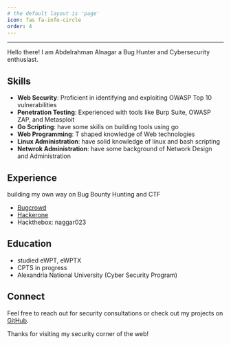 ```yaml
---
# the default layout is 'page'
icon: fas fa-info-circle
order: 4
---
```


---

Hello there!
I am Abdelrahman Alnagar a Bug Hunter and Cybersecurity enthusiast.

## Skills

- **Web Security**: Proficient in identifying and exploiting OWASP Top 10 vulnerabilities
- **Penetration Testing**: Experienced with tools like Burp Suite, OWASP ZAP, and Metasploit
- **Go Scripting**: have some skills on building tools using go
- **Web Programming**: T shaped knowledge of Web technologies
- **Linux Administration**: have solid knowledge of linux and bash scripting
- **Netwrok Administration**: have some background of Network Design and Administration

## Experience

building my own way on Bug Bounty Hunting and CTF
- [Bugcrowd](https://bugcrowd.com/Naggar)
- [Hackerone](https://hackerone.com/naggar023)
- Hackthebox: naggar023

## Education

- studied eWPT, eWPTX
- CPTS in progress
- Alexandria National University (Cyber Security Program)

## Connect

Feel free to reach out for security consultations or check out my projects on [GitHub](https://github.com/naggar023).

Thanks for visiting my security corner of the web!
